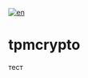 [![en](https://img.shields.io/badge/lang-en-red.svg)](https://github.com/alm494/tpmcrypto/blob/main/README.md)

# tpmcrypto

тест
